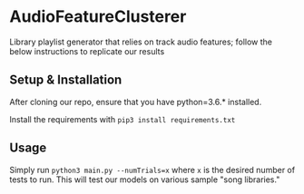 # AudioFeatureClusterer


Library playlist generator that relies on track audio features; follow the below instructions to replicate our results


## Setup & Installation

After cloning our repo, ensure that you have python=3.6.* installed.

Install the requirements with `pip3 install requirements.txt`

## Usage

Simply run `python3 main.py --numTrials=x` where `x` is the desired number of tests to run. This will test our models on various sample "song libraries."
